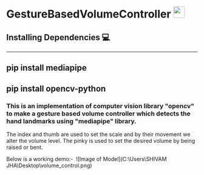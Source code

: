 # GestureBasedVolumeController <img src="https://raw.githubusercontent.com/MartinHeinz/MartinHeinz/master/wave.gif" width="30px">
## Installing Dependencies 💻
---
pip install mediapipe 
---
pip install opencv-python
---

### This is an implementation of computer vision library "opencv" to make a gesture based volume controller which detects the hand landmarks using "mediapipe" library.

The index and thumb are used to set the scale and by their movement we alter the volume level.
The pinky is used to set the desired volume by being raised or bent.

Below is a working demo:-
<img src="">
![Image of Model](C:\Users\SHIVAM JHA\Desktop\volume_control.png)
